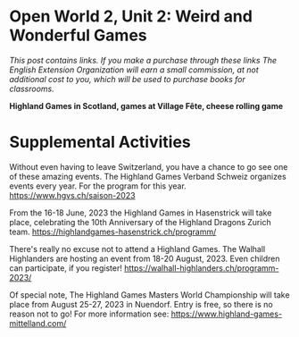 

# Open World 2, Unit 2: Weird and Wonderful Games
*This post contains links. If you make a purchase through these links The English Extension Organization will earn a small commission, at not additional cost to you, which will be used to purchase books for classrooms.*

**Highland Games in Scotland, games at Village Fête, cheese rolling game**


# Supplemental Activities

 Without even having to leave Switzerland, you have a chance to go see one of these amazing events.  The Highland Games Verband Schweiz organizes events every year.  For the program for this year.  https://www.hgvs.ch/saison-2023

From the 16-18 June, 2023 the Highland Games in Hasenstrick will take place, celebrating the 10th Anniversary of the Highland Dragons Zurich team.  https://highlandgames-hasenstrick.ch/programm/

There's really no excuse not to attend a Highland Games.  The Walhall Highlanders are hosting an event from 18-20 August, 2023.  Even children can participate, if you register!  https://walhall-highlanders.ch/programm-2023/

Of special note, The Highland Games Masters World Championship will take place from August 25-27, 2023 in Nuendorf.  Entry is free, so there is no reason not to go!  For more information see: https://www.highland-games-mittelland.com/



<!--stackedit_data:
eyJoaXN0b3J5IjpbMTE5OTc4NzUzNywtMTEzNTQ2MDUwN119
-->